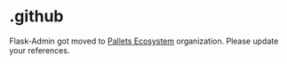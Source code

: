 # .github
Flask-Admin got moved to [Pallets Ecosystem](https://github.com/pallets-eco) organization. Please update your references.

